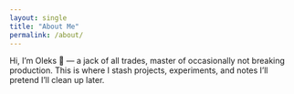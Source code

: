 ```yaml
---
layout: single
title: "About Me"
permalink: /about/
---
```


Hi, I’m Oleks 👋 — a jack of all trades, master of occasionally not breaking production.
This is where I stash projects, experiments, and notes I’ll pretend I’ll clean up later.
